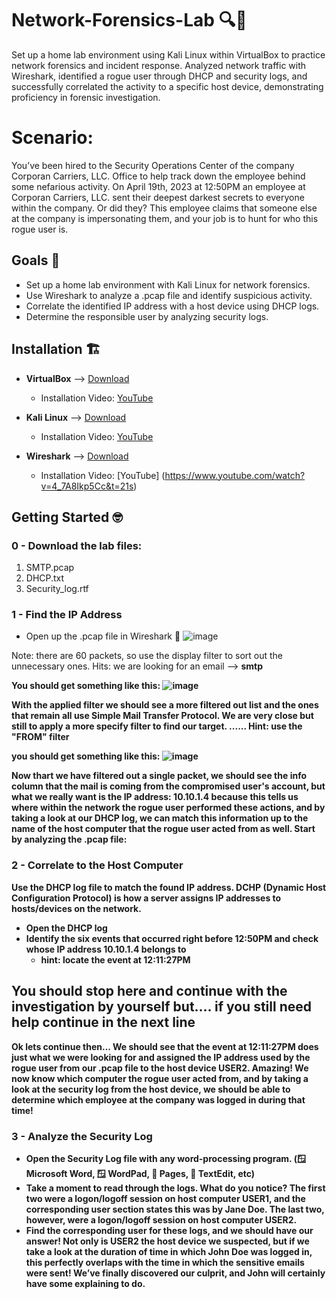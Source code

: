 # Network-Forensics-Lab 🔍🔐

Set up a home lab environment using Kali Linux within VirtualBox to practice network forensics and incident response. Analyzed network traffic with Wireshark, identified a rogue user through DHCP and security logs, and successfully correlated the activity to a specific host device, demonstrating proficiency in forensic investigation.

# Scenario:
You’ve been hired to the Security Operations Center of the company Corporan Carriers, LLC. Office to help track down the employee behind some nefarious activity. On April 19th, 2023 at 12:50PM an employee at Corporan Carriers, LLC. sent their deepest darkest secrets to everyone within the company. Or did they? This employee claims that someone else at the company is impersonating them, and your job is to hunt for who this rogue user is.

## Goals 🎯

* Set up a home lab environment with Kali Linux for network forensics.
* Use Wireshark to analyze a .pcap file and identify suspicious activity.
* Correlate the identified IP address with a host device using DHCP logs.
* Determine the responsible user by analyzing security logs.

## Installation 🏗️

* **VirtualBox** --> [Download](https://www.virtualbox.org/wiki/Downloads)
  - Installation Video: [YouTube](https://www.youtube.com/watch?v=omQ6mLF2zYA&t=0s)

* **Kali Linux** -->  [Download](https://www.kali.org/get-kali/#kali-platforms)
  - Installation Video: [YouTube](https://www.youtube.com/watch?v=vnX1NaF4K-Q)

* **Wireshark** -->  [Download](https://www.wireshark.org/download.html)
  - Installation Video:  [YouTube] (https://www.youtube.com/watch?v=4_7A8Ikp5Cc&t=21s)

## Getting Started 🤓

### 0 - Download the lab files:
  1. SMTP.pcap
  2. DHCP.txt
  3. Security_log.rtf

### 1 - Find the IP Address
* Open up the .pcap file in Wireshark 📄
  ![image](https://github.com/user-attachments/assets/7d81aaa2-d14f-435b-bd19-a44b05419f68)

Note: there are 60 packets, so use the display filter to sort out the unnecessary ones. Hits: we are looking for an email --> <b>smtp<b/>

You should get something like this:
![image](https://github.com/user-attachments/assets/f1c1d9a7-ffd0-4de3-9b04-5559988841b5)

With the applied filter we should see a more filtered out list and the ones that remain all use Simple Mail Transfer Protocol. We are very close but still to apply a more specify filter to find our target. ...... Hint: use the "FROM" filter 

you should get something like this: 
![image](https://github.com/user-attachments/assets/21698138-33b5-40d2-9bb2-a3d394d1ddf1)

Now thart we have filtered out a single packet, we should see the info column that the mail is coming from the compromised user's account, but what we really want is the IP address: <b>10.10.1.4</b> because this tells us where within the network the rogue user performed these actions, and by taking a look at our DHCP log, we can match this information up to the name of the host computer that the rogue user acted from as well.
Start by analyzing the .pcap file:

### 2 - Correlate to the Host Computer
Use the DHCP log file to match the found IP address. DCHP (Dynamic Host Configuration Protocol) is how a server assigns IP addresses to hosts/devices on the network.
* Open the DHCP log
* Identify the six events that occurred right before 12:50PM and check whose IP address <b>10.10.1.4</b> belongs to
    * hint: locate the event at 12:11:27PM
      
You should stop here and continue with the investigation by yourself but.... if you still need help continue in the next line
------------------------------------------------------------------------------------------------------------------------------------

Ok lets continue then... We should see that the event at 12:11:27PM does just what we were looking for and assigned the IP address used by the rogue user from our .pcap file to the host device <b>USER2</b>. Amazing! We now know which computer the rogue user acted from, and by taking a look at the security log from the host device, we should be able to determine which employee at the company was logged in during that time!

### 3 - Analyze the Security Log
* Open the Security Log file with any word-processing program. (🪟 Microsoft Word, 🪟 WordPad, 🍏 Pages, 🍏 TextEdit, etc)
* Take a moment to read through the logs. What do you notice?
The first two were a logon/logoff session on host computer USER1, and the corresponding user section states this was by Jane Doe. The last two, however, were a logon/logoff session on host computer USER2.
* Find the corresponding user for these logs, and we should have our answer!
Not only is USER2 the host device we suspected, but if we take a look at the duration of time in which John Doe was logged in, this perfectly overlaps with the time in which the sensitive emails were sent! We’ve finally discovered our culprit, and John will certainly have some explaining to do.
